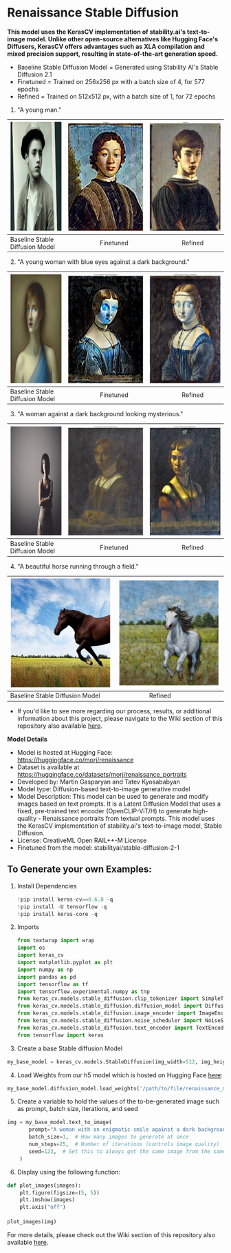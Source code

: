 # Renaissance Stable Diffusion 
**This model uses the KerasCV implementation of stability.ai's text-to-image model. Unlike other open-source alternatives like Hugging Face's Diffusers, KerasCV offers advantages such as XLA compilation and mixed precision support, resulting in state-of-the-art generation speed.**

- Baseline Stable Diffusion Model = Generated using Stability AI's Stable Diffusion 2.1
- Finetuned = Trained on 256x256 px with a batch size of 4, for 577 epochs
- Refined = Trained on 512x512 px, with a batch size of 1, for 72 epochs
1. "A young man."



<center>

 <img src="https://github.com/martingasparyan/Fine-Tune-Stable-Diffusion/blob/main/Images/young_man_base.png" width="256" height="256"> | <img src="https://github.com/martingasparyan/Fine-Tune-Stable-Diffusion/blob/main/Images/young_man_256.png" width="256" height="256"> | <img src="https://github.com/martingasparyan/Fine-Tune-Stable-Diffusion/blob/main/Images/young_man_512.png" width="256" height="256"> |
| --- | --- | --- |
| Baseline Stable Diffusion Model | &nbsp;&nbsp;&nbsp;&nbsp;&nbsp;&nbsp;&nbsp;&nbsp;&nbsp;&nbsp;&nbsp;&nbsp;&nbsp;&nbsp;&nbsp;&nbsp;&nbsp;&nbsp;&nbsp;&nbsp;Finetuned | &nbsp;&nbsp;&nbsp;&nbsp;&nbsp;&nbsp;&nbsp;&nbsp;&nbsp;&nbsp;&nbsp;&nbsp;&nbsp;&nbsp;&nbsp;&nbsp;&nbsp;&nbsp;&nbsp;&nbsp;Refined |

</center>




2. "A young woman with blue eyes against a dark background."



| <img src="https://github.com/martingasparyan/Fine-Tune-Stable-Diffusion/blob/main/Images/woman_blue_eyes_base.png" width="256" height="256"> | <img src="https://github.com/martingasparyan/Fine-Tune-Stable-Diffusion/blob/main/Images/woman_with_blue_eyes_256.png" width="256" height="256"> | <img src="https://github.com/martingasparyan/Fine-Tune-Stable-Diffusion/blob/main/Images/woman_blue_eyes_512.png" width="256" height="256"> |
| --- | --- | --- |
| Baseline Stable Diffusion Model | &nbsp;&nbsp;&nbsp;&nbsp;&nbsp;&nbsp;&nbsp;&nbsp;&nbsp;&nbsp;&nbsp;&nbsp;&nbsp;&nbsp;&nbsp;&nbsp;&nbsp;&nbsp;&nbsp;&nbsp;Finetuned | &nbsp;&nbsp;&nbsp;&nbsp;&nbsp;&nbsp;&nbsp;&nbsp;&nbsp;&nbsp;&nbsp;&nbsp;&nbsp;&nbsp;&nbsp;&nbsp;&nbsp;&nbsp;&nbsp;&nbsp;Refined |



3. "A woman against a dark background looking mysterious."



| <img src="https://github.com/martingasparyan/Fine-Tune-Stable-Diffusion/blob/main/Images/woman_dark_background_base.png" width="256" height="256"> | <img src="https://github.com/martingasparyan/Fine-Tune-Stable-Diffusion/blob/main/Images/woman_mysterious_dark_background_256.png" width="256" height="256"> | <img src="https://github.com/martingasparyan/Fine-Tune-Stable-Diffusion/blob/main/Images/woman_dark_background512.png" width="256" height="256"> |
| --- | --- | --- |
| Baseline Stable Diffusion Model | &nbsp;&nbsp;&nbsp;&nbsp;&nbsp;&nbsp;&nbsp;&nbsp;&nbsp;&nbsp;&nbsp;&nbsp;&nbsp;&nbsp;&nbsp;&nbsp;&nbsp;&nbsp;&nbsp;&nbsp;Finetuned | &nbsp;&nbsp;&nbsp;&nbsp;&nbsp;&nbsp;&nbsp;&nbsp;&nbsp;&nbsp;&nbsp;&nbsp;&nbsp;&nbsp;&nbsp;&nbsp;&nbsp;&nbsp;&nbsp;&nbsp;Refined |


4. "A beautiful horse running through a field."
<div align="center">

| <img src="https://github.com/martingasparyan/Fine-Tune-Stable-Diffusion/blob/main/Images/base_dziuk.png" width="256" height="256"> | <img src="https://github.com/martingasparyan/Fine-Tune-Stable-Diffusion/blob/main/Images/horse_512.png" width="256" height="256"> |
| --- | --- |
| Baseline Stable Diffusion Model |&nbsp;&nbsp;&nbsp;&nbsp;&nbsp;&nbsp;&nbsp;&nbsp;&nbsp;&nbsp;&nbsp;&nbsp;&nbsp;&nbsp;&nbsp;&nbsp;&nbsp;&nbsp;&nbsp;&nbsp;Refined |
</div>

- If you'd like to see more regarding our process, results, or additional information about this project, please navigate to the Wiki section of this repository also available [here](https://github.com/martingasparyan/Fine-Tune-Stable-Diffusion/wiki).

**Model Details** 
- Model is hosted at Hugging Face: https://huggingface.co/morj/renaissance
- Dataset is available at https://huggingface.co/datasets/morj/renaissance_portraits
- Developed by: Martin Gasparyan and Tatev Kyosababyan
- Model type: Diffusion-based text-to-image generative model
- Model Description: This model can be used to generate and modify images based on text prompts. It is a Latent Diffusion Model that uses a fixed, pre-trained text encoder (OpenCLIP-ViT/H) to generate high-quality - Renaissance portraits from textual prompts. This model uses the KerasCV implementation of stability.ai's text-to-image model, Stable Diffusion. 
- License: CreativeML Open RAIL++-M License
- Finetuned from the model: stabilityai/stable-diffusion-2-1


## To Generate your own Examples:

1) Install Dependencies
   ```python
   !pip install keras-cv==0.6.0 -q
   !pip install -U tensorflow -q
   !pip install keras-core -q
   ```
2) Imports
   ```python
   from textwrap import wrap
   import os
   import keras_cv
   import matplotlib.pyplot as plt
   import numpy as np
   import pandas as pd
   import tensorflow as tf
   import tensorflow.experimental.numpy as tnp
   from keras_cv.models.stable_diffusion.clip_tokenizer import SimpleTokenizer
   from keras_cv.models.stable_diffusion.diffusion_model import DiffusionModel
   from keras_cv.models.stable_diffusion.image_encoder import ImageEncoder
   from keras_cv.models.stable_diffusion.noise_scheduler import NoiseScheduler
   from keras_cv.models.stable_diffusion.text_encoder import TextEncoder
   from tensorflow import keras
   ```
3) Create a base Stable diffusion Model
```python
my_base_model = keras_cv.models.StableDiffusion(img_width=512, img_height=512)
 ```
4) Load Weights from our h5 model which is hosted on Hugging Face [here](https://huggingface.co/morj/renaissance/blob/main/stable_diffusion_renaissance.h5):
```python
my_base_model.diffusion_model.load_weights('/path/to/file/renaissance_model.h5')
```
5) Create a variable to hold the values of the to-be-generated image such as prompt, batch size, iterations, and seed
```python 
img = my_base_model.text_to_image(
       prompt="A woman with an enigmatic smile against a dark background",
       batch_size=1,  # How many images to generate at once
       num_steps=25,  # Number of iterations (controls image quality)
       seed=123,  # Set this to always get the same image from the same prompt
    )
```
6) Display using the following function:
```python
def plot_images(images):
    plt.figure(figsize=(5, 5))
    plt.imshow(images)
    plt.axis("off")
    
plot_images(img)
```


For more details, please check out the Wiki section of this repository also available [here](https://github.com/martingasparyan/Fine-Tune-Stable-Diffusion/wiki).
